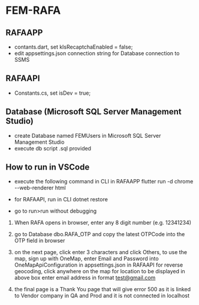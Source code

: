 # FEM-RAFA
## RAFAAPP
- contants.dart, set kIsRecaptchaEnabled = false;
- edit appsettings.json connection string for Database connection to SSMS

## RAFAAPI
- Constants.cs, set isDev = true;

## Database (Microsoft SQL Server Management Studio)
- create Database named FEMUsers in Microsoft SQL Server Management Studio
- execute db script .sql provided

## How to run in VSCode
- execute the following command in CLI in RAFAAPP
flutter run -d chrome --web-renderer html

- for RAFAAPI, run in CLI
dotnet restore
- go to run>run without debugging

1) When RAFA opens in browser, enter any 8 digit number (e.g. 12341234)
2) go to Database dbo.RAFA_OTP and copy the latest OTPCode into the OTP field in browser
3) on the next page, click enter 3 characters and click Others, 
	to use the map, sign up with OneMap, enter Email and Password into OneMapApiConfiguration in appsettings.json 
	in RAFAAPI for reverse geocoding, click anywhere on the map for location to be displayed in above box
	enter email address in format test@gmail.com

4) the final page is a Thank You page that will give error 500 as it is linked to Vendor company in QA and Prod
	and it is not connected in localhost